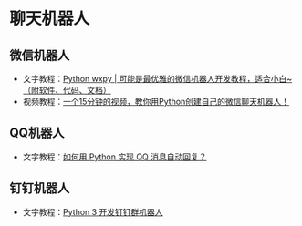 # 聊天机器人

## 微信机器人
- 文字教程：[Python wxpy | 可能是最优雅的微信机器人开发教程，适合小白~（附软件、代码、文档）](https://mp.weixin.qq.com/s/3brwMik41snpIwrE5r_O6g)
- 视频教程：[一个15分钟的视频，教你用Python创建自己的微信聊天机器人！](https://www.bilibili.com/video/BV11L411L7oi)
## QQ机器人
- 文字教程：[如何用 Python 实现 QQ 消息自动回复？](https://mp.weixin.qq.com/s/5ycRhjZ-i-q62pdoyKYA6g)

## 钉钉机器人
- 文字教程：[Python 3 开发钉钉群机器人](https://mp.weixin.qq.com/s/Mjsr9ufatf280Qk__A6yRQ)